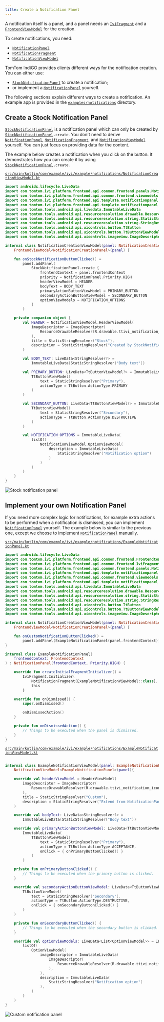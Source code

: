 ```yaml
---
title: Create a Notification Panel
---
```


A notification itself is a panel, and a panel needs an [`IviFragment`](TTIVI_PLATFORM_API) and a
[`FrontendViewModel`](TTIVI_PLATFORM_API) for the creation.

To create notifications, you need:

- [`NotificationPanel`](TTIVI_PLATFORM_API)
- [`NotificationFragment`](TTIVI_PLATFORM_API)
- [`NotificationViewModel`](TTIVI_PLATFORM_API)

TomTom IndiGO provides clients different ways for the notification creation. You can either use:

- [`StockNotificationPanel`](TTIVI_PLATFORM_API) to create a notification;
- or implement a [`NotificationPanel`](TTIVI_PLATFORM_API) yourself.

The following sections explain different ways to create a notification. An example app is
provided in the
[`examples/notifications`](https://github.com/tomtom-international/tomtom-indigo-sdk-examples/tree/main/examples/notifications)
directory.

## Create a Stock Notification Panel

[`StockNotificationPanel`](TTIVI_PLATFORM_API) is a notification panel which can only be created by
[`StockNotificationPanel`](TTIVI_PLATFORM_API)`.create`. You don't need to derive
[`NotificationPanel`](TTIVI_PLATFORM_API), [`NotificationFragment`](TTIVI_PLATFORM_API), and
[`NotificationViewModel`](TTIVI_PLATFORM_API) yourself. You can just focus on providing data for the
content.

The example below creates a notification when you click on the button. It demonstrates how you can
create it by using [`StockNotificationPanel`](TTIVI_PLATFORM_API)`.create`.

[`src/main/kotlin/com/example/ivi/example/notifications/NotificationCreationViewModel.kt`](https://github.com/tomtom-international/tomtom-indigo-sdk-examples/blob/main/examples/notifications/src/main/kotlin/com/example/ivi/example/notifications/NotificationCreationViewModel.kt#L27-L82)

```kotlin
import androidx.lifecycle.LiveData
import com.tomtom.ivi.platform.frontend.api.common.frontend.panels.NotificationPanel
import com.tomtom.ivi.platform.frontend.api.common.frontend.viewmodels.FrontendViewModel
import com.tomtom.ivi.platform.frontend.api.template.notificationpanel.NotificationViewModel
import com.tomtom.ivi.platform.frontend.api.template.notificationpanel.stock.StockNotificationPanel
import com.tomtom.tools.android.api.livedata.ImmutableLiveData
import com.tomtom.tools.android.api.resourceresolution.drawable.ResourceDrawableResolver
import com.tomtom.tools.android.api.resourceresolution.string.StaticStringResolver
import com.tomtom.tools.android.api.resourceresolution.string.StringResolver
import com.tomtom.tools.android.api.uicontrols.button.TtButton
import com.tomtom.tools.android.api.uicontrols.button.TtButtonViewModel
import com.tomtom.tools.android.api.uicontrols.imageview.ImageDescriptor

internal class NotificationCreationViewModel(panel: NotificationCreationPanel) :
    FrontendViewModel<NotificationCreationPanel>(panel) {

    fun onStockNotificationButtonClicked() =
        panel.addPanel(
            StockNotificationPanel.create {
                frontendContext = panel.frontendContext
                priority = NotificationPanel.Priority.HIGH
                headerViewModel = HEADER
                bodyText = BODY_TEXT
                primaryActionButtonViewModel = PRIMARY_BUTTON
                secondaryActionButtonViewModel = SECONDARY_BUTTON
                optionViewModels = NOTIFICATION_OPTIONS
            }
        )

    private companion object {
        val HEADER = NotificationViewModel.HeaderViewModel(
            imageDescriptor = ImageDescriptor(
                ResourceDrawableResolver(R.drawable.ttivi_notification_icon_placeholder)
            ),
            title = StaticStringResolver("Stock"),
            description = StaticStringResolver("Created by StockNotificationPanel.create")
        )

        val BODY_TEXT: LiveData<StringResolver?> =
            ImmutableLiveData(StaticStringResolver("Body text"))

        val PRIMARY_BUTTON: LiveData<TtButtonViewModel?> = ImmutableLiveData(
            TtButtonViewModel(
                text = StaticStringResolver("Primary"),
                actionType = TtButton.ActionType.PRIMARY
            )
        )

        val SECONDARY_BUTTON: LiveData<TtButtonViewModel?> = ImmutableLiveData(
            TtButtonViewModel(
                text = StaticStringResolver("Secondary"),
                actionType = TtButton.ActionType.DESTRUCTIVE
            )
        )

        val NOTIFICATION_OPTIONS = ImmutableLiveData(
            listOf(
                NotificationViewModel.OptionViewModel(
                    description = ImmutableLiveData(
                        StaticStringResolver("Notification option")
                    )
                )
            )
        )
    }
}
```

![Stock notification panel](images/create_stock_notification_panel.png)

## Implement your own Notification Panel

If you need more complex logic for notifications, for example extra actions to be performed when a
notification is dismissed, you can implement [`NotificationPanel`](TTIVI_PLATFORM_API) yourself. The
example below is similar to the previous one, except we choose to implement
[`NotificationPanel`](TTIVI_PLATFORM_API) manually.

[`src/main/kotlin/com/example/ivi/example/notifications/ExampleNotificationPanel.kt`](https://github.com/tomtom-international/tomtom-indigo-sdk-examples/blob/main/examples/notifications/src/main/kotlin/com/example/ivi/example/notifications/ExampleNotificationPanel.kt#L19-L38)

```kotlin
import androidx.lifecycle.LiveData
import com.tomtom.ivi.platform.frontend.api.common.frontend.FrontendContext
import com.tomtom.ivi.platform.frontend.api.common.frontend.IviFragment
import com.tomtom.ivi.platform.frontend.api.common.frontend.panels.NotificationPanel
import com.tomtom.ivi.platform.frontend.api.template.notificationpanel.NotificationFragment
import com.tomtom.ivi.platform.frontend.api.common.frontend.viewmodels.FrontendViewModel
import com.tomtom.ivi.platform.frontend.api.template.notificationpanel.NotificationViewModel
import com.tomtom.tools.android.api.livedata.ImmutableLiveData
import com.tomtom.tools.android.api.resourceresolution.drawable.ResourceDrawableResolver
import com.tomtom.tools.android.api.resourceresolution.string.StaticStringResolver
import com.tomtom.tools.android.api.resourceresolution.string.StringResolver
import com.tomtom.tools.android.api.uicontrols.button.TtButton
import com.tomtom.tools.android.api.uicontrols.button.TtButtonViewModel
import com.tomtom.tools.android.api.uicontrols.imageview.ImageDescriptor

internal class NotificationCreationViewModel(panel: NotificationCreationPanel) :
    FrontendViewModel<NotificationCreationPanel>(panel) {

    fun onCustomNotificationButtonClicked() =
        panel.addPanel(ExampleNotificationPanel(panel.frontendContext))
}

internal class ExampleNotificationPanel(
    frontendContext: FrontendContext
) : NotificationPanel(frontendContext, Priority.HIGH) {

    override fun createInitialFragmentInitializer() =
        IviFragment.Initializer(
            NotificationFragment(ExampleNotificationViewModel::class),
            this
        )

    override fun onDismissed() {
        super.onDismissed()

        onDismissedAction()
    }

    private fun onDismissedAction() {
        // Things to be executed when the panel is dismissed.
    }
}
```

[`src/main/kotlin/com/example/ivi/example/notifications/ExampleNotificationViewModel.kt`](https://github.com/tomtom-international/tomtom-indigo-sdk-examples/blob/main/examples/notifications/src/main/kotlin/com/example/ivi/example/notifications/ExampleNotificationViewModel.kt#L24-L77)

```kotlin

internal class ExampleNotificationViewModel(panel: ExampleNotificationPanel) :
    NotificationViewModel<ExampleNotificationPanel>(panel){

    override val headerViewModel = HeaderViewModel(
        imageDescriptor = ImageDescriptor(
            ResourceDrawableResolver(R.drawable.ttivi_notification_icon_alternative_placeholder)
        ),
        title = StaticStringResolver("Custom"),
        description = StaticStringResolver("Extend from NotificationPanel")
    )

    override val bodyText: LiveData<StringResolver?> =
        ImmutableLiveData(StaticStringResolver("Body text"))

    override val primaryActionButtonViewModel: LiveData<TtButtonViewModel?> =
        ImmutableLiveData(
            TtButtonViewModel(
                text = StaticStringResolver("Primary"),
                actionType = TtButton.ActionType.ACCEPTANCE,
                onClick = { onPrimaryButtonClicked() }
            )
        )

    private fun onPrimaryButtonClicked() {
        // Things to be executed when the primary button is clicked.
    }

    override val secondaryActionButtonViewModel: LiveData<TtButtonViewModel?> = ImmutableLiveData(
        TtButtonViewModel(
            text = StaticStringResolver("Secondary"),
            actionType = TtButton.ActionType.DESTRUCTIVE,
            onClick = { onSecondaryButtonClicked() }
        )
    )

    private fun onSecondaryButtonClicked() {
        // Things to be executed when the secondary button is clicked.
    }

    override val optionViewModels: LiveData<List<OptionViewModel>> = ImmutableLiveData(
        listOf(
            OptionViewModel(
                imageDescriptor = ImmutableLiveData(
                    ImageDescriptor(
                        ResourceDrawableResolver(R.drawable.ttivi_notificationoption_icon_placeholder)
                    ),
                ),
                description = ImmutableLiveData(
                    StaticStringResolver("Notification option")
                ),
            )
        )
    )
}
```

![Custom notification panel](images/create_custom_notification_panel.png)
